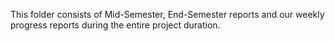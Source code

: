 This folder consists of Mid-Semester, End-Semester reports and our weekly progress reports during the entire project duration.
